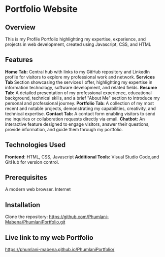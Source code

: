 # Portfolio Website

## **Overview**
This is my Profile Portfolio highlighting my expertise, experience, and projects in web development, created using Javascript, CSS, and HTML

## **Features**
**Home Tab:** Central hub with links to my GitHub repository and LinkedIn profile for visitors to explore my professional work and network.
**Services Tab** Section showcasing the services I offer, highlighting my expertise in information technology, software development, and related fields.
**Resume Tab:** 
A detailed presentation of my professional experience, educational background, technical skills, and a brief "About Me" section to introduce my personal and professional journey.
**Portfolio Tab:** A collection of my most recent and notable projects, demonstrating my capabilities, creativity, and technical expertise.
**Contact Tab:** A contact form enabling visitors to send me inquiries or collaboration requests directly via email.
**Chatbot:** An interactive feature designed to engage visitors, answer their questions, provide information, and guide them through my portfolio.

## **Technologies Used**
**Frontend:** HTML, CSS, Javascript
**Additional Tools:** Visual Studio Code,and GitHub for version control.

## **Prerequisites**
A modern web browser.
Internet

## **Installation**
Clone the repository: https://github.com/Phumlani-Mabena/PhumlaniPortfolio.git


## **Live link to my web Portfolio**
https://phumlani-mabena.github.io/PhumlaniPortfolio/
